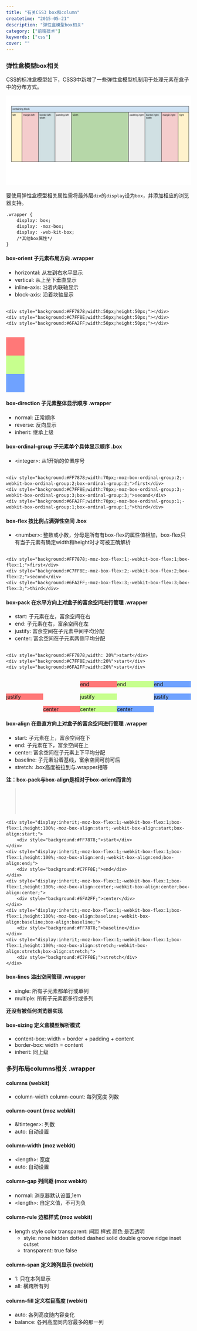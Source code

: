 ```yaml
---
title: "有关CSS3 box和column"
createtime: "2015-05-21"
description: "弹性盒模型box相关"
category: ["前端技术"]
keywords: ["css"]
cover: ""
---
```


### 弹性盒模型box相关

CSS的标准盒模型如下，CSS3中新增了一些弹性盒模型机制用于处理元素在盒子中的分布方式。

![](boxModel.png)

要使用弹性盒模型相关属性需将最外层`div`的`display`设为`box`，并添加相应的浏览器支持。

    .wrapper {
        display: box;
        display: -moz-box;
        display: -web-kit-box;
        /*其他box属性*/
    }

#### box-orient 子元素布局方向 .wrapper
- horizontal: 从左到右水平显示
- vertical: 从上至下垂直显示
- inline-axis: 沿着内联轴显示
- block-axis: 沿着块轴显示

> <div style="display:box;display:-moz-box;display:-webkit-box;orient: horizontal;-mozbox-box-orient: horizontal;-webkit-box-orient:horizontal;width:45%;">
    <div style="background:#FF7878;width:50px;height:50px;"></div>
    <div style="background:#C7FF8E;width:50px;height:50px;"></div>
    <div style="background:#6FA2FF;width:50px;height:50px;"></div>
</div>
</br>
<div style="display:box;display:-moz-box;display:-webkit-box;orient: horizontal;-moz-box-orient: horizontal;-webkit-box-orient:vertical;width:45%">
    <div style="background:#FF7878;width:50px;height:50px;"></div>
    <div style="background:#C7FF8E;width:50px;height:50px;"></div>
    <div style="background:#6FA2FF;width:50px;height:50px;"></div>
</div>

#### box-direction 子元素整体显示顺序 .wrapper
- normal: 正常顺序
- reverse: 反向显示
- inherit: 继承上级

#### box-ordinal-group 子元素单个具体显示顺序 .box
- &lt;integer>: 从1开始的位置序号

><div style="display:box;display:-moz-box;display:-webkit-box;">
    <div style="background:#FF7878;width:70px;-moz-box-ordinal-group:2;-webkit-box-ordinal-group:2;box-ordinal-group:2;">first</div>
    <div style="background:#C7FF8E;width:70px;-moz-box-ordinal-group:3;-webkit-box-ordinal-group:3;box-ordinal-group:3;">second</div>
    <div style="background:#6FA2FF;width:70px;-moz-box-ordinal-group:1;-webkit-box-ordinal-group:1;box-ordinal-group:1;">third</div>
</div>

#### box-flex 按比例占满弹性空间 .box
- &lt;number>: 整数或小数，分母是所有有box-flex的属性值相加，box-flex只有当子元素有确定width和height时才可被正确解析

><div style="display:box;display:-moz-box;display:-webkit-box;">
    <div style="background:#FF7878;-moz-box-flex:1;-webkit-box-flex:1;box-flex:1;">first</div>
    <div style="background:#C7FF8E;-moz-box-flex:2;-webkit-box-flex:2;box-flex:2;">second</div>
    <div style="background:#6FA2FF;-moz-box-flex:3;-webkit-box-flex:3;box-flex:3;">third</div>
</div>

#### box-pack 在水平方向上对盒子的富余空间进行管理 .wrapper
- start: 子元素在左，富余空间在右
- end: 子元素在右，富余空间在左
- justify: 富余空间在子元素中间平均分配
- center: 富余空间在子元素两侧平均分配

><div style="display:box;display:-moz-box;display:-webkit-box;-moz-box-pack: start;-webkit-box-pack:start;box-pack:start;">
    <div style="background:#FF7878;width: 20%">start</div>
    <div style="background:#C7FF8E;width:20%">start</div>
    <div style="background:#6FA2FF;width:20%">start</div>
</div></br>
<div style="display:box;display:-moz-box;display:-webkit-box;-moz-box-pack: end;-webkit-box-pack:end;box-pack:end;">
    <div style="background:#FF7878;width:20%">end</div>
    <div style="background:#C7FF8E;width:20%">end</div>
    <div style="background:#6FA2FF;width:20%">end</div>
</div></br>
<div style="display:box;display:-moz-box;display:-webkit-box;-moz-box-pack: justify;-webkit-box-pack:justify;box-pack:justify;">
    <div style="background:#FF7878;width:20%">justify</div>
    <div style="background:#C7FF8E;width:20%">justify</div>
    <div style="background:#6FA2FF;width:20%">justify</div>
</div></br>
<div style="display:box;display:-moz-box;display:-webkit-box;-moz-box-pack: center;-webkit-box-pack:center;box-pack:center;">
    <div style="background:#FF7878;width:20%">center</div>
    <div style="background:#C7FF8E;width:20%">center</div>
    <div style="background:#6FA2FF;width:20%">center</div>
</div>

#### box-align 在垂直方向上对盒子的富余空间进行管理 .wrapper
- start: 子元素在上，富余空间在下
- end: 子元素在下，富余空间在上
- center: 富余空间在子元素上下平均分配
- baseline: 子元素沿着基线，富余空间可前可后
- stretch: .box高度被拉到与.wrapper相等

**注：box-pack与box-align是相对于box-orient而言的**

><div style="display:box;display:-moz-box;display:-webkit-box;height:5em;">
    <div style="display:inherit;-moz-box-flex:1;-webkit-box-flex:1;box-flex:1;height:100%;-moz-box-align:start;-webkit-box-align:start;box-align:start;">
        <div style="background:#FF7878;">start</div>
    </div>
    <div style="display:inherit;-moz-box-flex:1;-webkit-box-flex:1;box-flex:1;height:100%;-moz-box-align:end;-webkit-box-align:end;box-align:end;">
        <div style="background:#C7FF8E;">end</div>
    </div>
    <div style="display:inherit;-moz-box-flex:1;-webkit-box-flex:1;box-flex:1;height:100%;-moz-box-align:center;-webkit-box-align:center;box-align:center;">
        <div style="background:#6FA2FF;">center</div>
    </div>
    <div style="display:inherit;-moz-box-flex:1;-webkit-box-flex:1;box-flex:1;height:100%;-moz-box-align:baseline;-webkit-box-align:baseline;box-align:baseline;">
        <div style="background:#FF7878;">baseline</div>
    </div>
    <div style="display:inherit;-moz-box-flex:1;-webkit-box-flex:1;box-flex:1;height:100%;-moz-box-align:stretch;-webkit-box-align:stretch;box-align:stretch;">
        <div style="background:#C7FF8E;">stretch</div>
    </div>
</div>

#### box-lines 溢出空间管理 .wrapper
- single: 所有子元素都单行或单列
- multiple: 所有子元素都多行或多列

**还没有被任何浏览器实现**

#### box-sizing 定义盒模型解析模式
- content-box: width = border + padding + content
- border-box: width = content
- inherit: 同上级

### 多列布局columns相关 .wrapper

#### columns  (webkit)
- column-width column-count: 每列宽度 列数

#### column-count (moz webkit)
- &ltinteger>: 列数
- auto: 自动设置

#### column-width (moz webkit)
- &lt;length>: 宽度
- auto: 自动设置

#### column-gap 列间距 (moz webkit)
- normal: 浏览器默认设置,1em
- &lt;length>: 自定义值，不可为负

#### column-rule 边框样式 (moz webkit)
- length style color transparent: 间距 样式 颜色 是否透明
    - style: none hidden dotted dashed solid double groove ridge inset outset
    - transparent: true false

#### column-span 定义跨列显示 (webkit)
- 1: 只在本列显示
- all: 横跨所有列

#### column-fill 定义栏目高度 (webkit)
- auto: 各列高度随内容变化
- balance: 各列高度同内容最多的那一列
